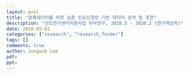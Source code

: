 ```yaml
---
layout: post
title: "암흑데이터를 위한 심층 인공신경망 기반 데이터 검색 및 추천"
description: "선도연구센터지원사업 위탁연구, 2018.5 - 2020.2 (연구책임자)"
date: 2018-05-01
categories: ["research", "research_former"]
tags: []
comments: true
author: Jongwuk Lee
pdf:
ppt:
---
```

